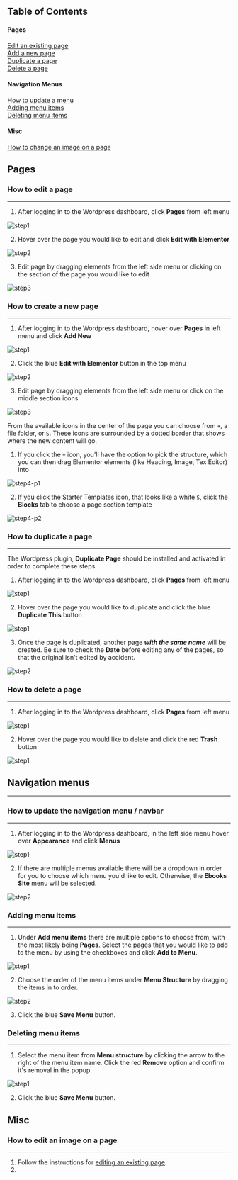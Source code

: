 ## Table of Contents 
#### Pages 
[Edit an existing page](#editpage)  
[Add a new page](#addpage)  
[Duplicate a page](#duplicatepage)  
[Delete a page](#deletepage)  

#### Navigation Menus
[How to update a menu](#updatemenu)  
[Adding menu items](#addmenuitems)  
[Deleting menu items](#deletemenuitems)  

#### Misc
[How to change an image on a page](#editimage)

<a name="editpage"/>

## Pages

### How to edit a page

---

1. After logging in to the Wordpress dashboard, click **Pages** from left menu

![step1](/images/page/edit/step1.png?raw=true "Navigate to WP Dashboard and click Pages from left menu")

2. Hover over the page you would like to edit and click **Edit with Elementor**

![step2](/images/page/edit/step2.png?raw=true "Hover over page and click Edit with Elementor")

3. Edit page by dragging elements from the left side menu or clicking on the section of the page you would like to edit

![step3](/images/page/edit/step3.png?raw=true "Edit page by dragging elements or clicking on the section of the page that should be edited")

<a name="addpage"/>

### How to create a new page

---

1. After logging in to the Wordpress dashboard, hover over **Pages** in left menu and click **Add New**

![step1](/images/page/create/step1.png?raw=true "Pages > Add New")

2. Click the blue **Edit with Elementor** button in the top menu

![step2](/images/page/create/step2.png?raw=true "Click edit with elementor button")

3. Edit page by dragging elements from the left side menu or click on the middle section icons

![step3](/images/page/create/step3.png?raw=true "Edit page by dragging elements from the left side menu or click on the middle section icons")

From the available icons in the center of the page you can choose from `+`, a file folder, or `S`. These icons are surrounded by a dotted border that shows where the new content will go.

1. If you click the `+` icon, you'll have the option to pick the structure, which you can then drag Elementor elements (like Heading, Image, Tex Editor) into 

![step4-p1](/images/page/create/step4-part1.png?raw=true "Edit page by dragging elements from the left side menu or click on the middle section icons")

2. If you click the Starter Templates icon, that looks like a white `S`, click the **Blocks** tab to choose a page section template 

![step4-p2](/images/page/create/step4-part2.png?raw=true "Edit page by dragging elements from the left side menu or click on the middle section icons")

<a name="duplicatepage"/>

### How to duplicate a page

---

The Wordpress plugin, **Duplicate Page** should be installed and activated in order to complete these steps.

1. After logging in to the Wordpress dashboard, click **Pages** from left menu

![step1](/images/page/edit/step1.png?raw=true "Navigate to WP Dashboard and click Pages from left menu")

2. Hover over the page you would like to duplicate and click the blue **Duplicate This** button

![step1](/images/page/duplicate/step1.png?raw=true "Hover over the page you would like to duplicate and click Duplicate This")

3. Once the page is duplicated, another page ***with the same name*** will be created. Be sure to check the **Date** before editing any of the pages, so that the original isn't edited by accident. 

![step2](/images/page/duplicate/step2.png?raw=true "Edit new duplicated page")

<a name="deletepage"/>

### How to delete a page

---

1. After logging in to the Wordpress dashboard, click **Pages** from left menu

![step1](/images/page/edit/step1.png?raw=true "Navigate to WP Dashboard and click Pages from left menu")

2. Hover over the page you would like to delete and click the red **Trash** button

![step1](/images/page/delete/step1.png?raw=true "Hover over the page you would like to delete and click Trash")


## Navigation menus

---

<a name="updatemenu"/>

### How to update the navigation menu / navbar

---

1. After logging in to the Wordpress dashboard, in the left side menu hover over **Appearance** and click **Menus** 

![step1](/images/menu/step1.png?raw=true "Navigate to menu items")

2. If there are multiple menus available there will be a dropdown in order for you to choose which menu you'd like to edit. Otherwise, the **Ebooks Site** menu will be selected.

![step2](/images/menu/step2.png?raw=true "Confirm menu name")

<a name="addmenuitems"/>

### Adding menu items

---

1. Under **Add menu items** there are multiple options to choose from, with the most likely being **Pages**. Select the pages that you would like to add to the menu by using the checkboxes and click **Add to Menu**.

![step1](/images/menu/add/step1.png?raw=true "Select menu item to add")

2. Choose the order of the menu items under **Menu Structure** by dragging the items in to order.

![step2](/images/menu/add/step2.png?raw=true "Drag and drop items")

3. Click the blue **Save Menu** button.

<a name="deletemenuitems"/>

### Deleting menu items

---

1. Select the menu item from **Menu structure** by clicking the arrow to the right of the menu item name. Click the red **Remove** option and confirm it's removal in the popup.

![step1](/images/menu/delete/step1.png?raw=true "Select menu item to delete")

2. Click the blue **Save Menu** button.


## Misc
<a name="editimage"/>

### How to edit an image on a page

---
1. Follow the instructions for [editing an existing page](#editpage).
2.  

